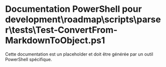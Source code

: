 # Documentation PowerShell pour development\roadmap\scripts\parser\tests\Test-ConvertFrom-MarkdownToObject.ps1

Cette documentation est un placeholder et doit être générée par un outil PowerShell spécifique.
